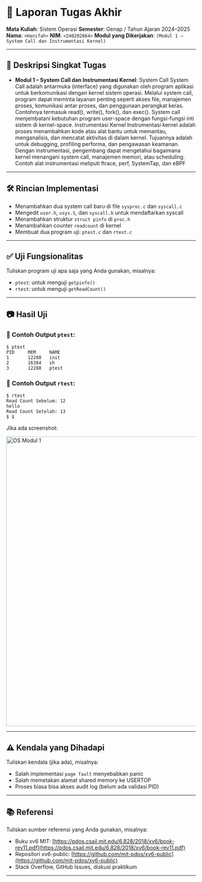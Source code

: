 # 📝 Laporan Tugas Akhir

**Mata Kuliah**: Sistem Operasi
**Semester**: Genap / Tahun Ajaran 2024–2025
**Nama**: `<Hanifah>`
**NIM**: `<240202864>`
**Modul yang Dikerjakan**:
`(Modul 1 – System Call dan Instrumentasi Kernel)`

---

## 📌 Deskripsi Singkat Tugas
* **Modul 1 – System Call dan Instrumentasi Kernel**:
System Call
System Call adalah antarmuka (interface) yang digunakan oleh program aplikasi untuk berkomunikasi dengan kernel sistem operasi. Melalui system call, program dapat meminta layanan penting seperti akses file, manajemen proses, komunikasi antar proses, dan penggunaan perangkat keras. Contohnya termasuk read(), write(), fork(), dan exec(). System call menjembatani kebutuhan program user-space dengan fungsi-fungsi inti sistem di kernel-space.
Instrumentasi Kernel
Instrumentasi kernel adalah proses menambahkan kode atau alat bantu untuk memantau, menganalisis, dan mencatat aktivitas di dalam kernel. Tujuannya adalah untuk debugging, profiling performa, dan pengawasan keamanan. Dengan instrumentasi, pengembang dapat mengetahui bagaimana kernel menangani system call, manajemen memori, atau scheduling. Contoh alat instrumentasi meliputi ftrace, perf, SystemTap, dan eBPF

---
## 🛠️ Rincian Implementasi

* Menambahkan dua system call baru di file `sysproc.c` dan `syscall.c`
* Mengedit `user.h`, `usys.S`, dan `syscall.h` untuk mendaftarkan syscall
* Menambahkan struktur `struct pinfo` di `proc.h`
* Menambahkan counter `readcount` di kernel
* Membuat dua program uji: `ptest.c` dan `rtest.c`
---

## ✅ Uji Fungsionalitas

Tuliskan program uji apa saja yang Anda gunakan, misalnya:

* `ptest`: untuk menguji `getpinfo()`
* `rtest`: untuk menguji `getReadCount()`

---

## 📷 Hasil Uji


### 📍 Contoh Output `ptest`:

```
$ ptest  
PID     MEM     NAME  
1       12288   init  
2       16384   sh  
3       12288   ptest
```

### 📍 Contoh Output `rtest`:

```
$ rtest  
Read Count Sebelum: 12  
hello  
Read Count Setelah: 13  
$ $   
```

Jika ada screenshot:

<img width="1366" height="768" alt="OS Modul 1" src="https://github.com/user-attachments/assets/a598a199-8389-43b8-bdab-f414a9cdd8f5" />



---

## ⚠️ Kendala yang Dihadapi

Tuliskan kendala (jika ada), misalnya:

* Salah implementasi `page fault` menyebabkan panic
* Salah memetakan alamat shared memory ke USERTOP
* Proses biasa bisa akses audit log (belum ada validasi PID)

---

## 📚 Referensi

Tuliskan sumber referensi yang Anda gunakan, misalnya:

* Buku xv6 MIT: [https://pdos.csail.mit.edu/6.828/2018/xv6/book-rev11.pdf](https://pdos.csail.mit.edu/6.828/2018/xv6/book-rev11.pdf)
* Repositori xv6-public: [https://github.com/mit-pdos/xv6-public](https://github.com/mit-pdos/xv6-public)
* Stack Overflow, GitHub Issues, diskusi praktikum

---
